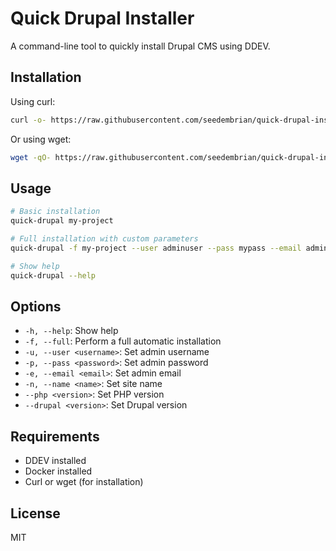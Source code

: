 # Quick Drupal Installer

A command-line tool to quickly install Drupal CMS using DDEV.

## Installation

Using curl:

```bash
curl -o- https://raw.githubusercontent.com/seedembrian/quick-drupal-installer/master/install.sh | sudo bash
```

Or using wget:

```bash
wget -qO- https://raw.githubusercontent.com/seedembrian/quick-drupal-installer/master/install.sh | sudo bash
```

## Usage

```bash
# Basic installation
quick-drupal my-project

# Full installation with custom parameters
quick-drupal -f my-project --user adminuser --pass mypass --email admin@mydomain.com

# Show help
quick-drupal --help
```

## Options

- `-h, --help`: Show help
- `-f, --full`: Perform a full automatic installation
- `-u, --user <username>`: Set admin username
- `-p, --pass <password>`: Set admin password
- `-e, --email <email>`: Set admin email
- `-n, --name <name>`: Set site name
- `--php <version>`: Set PHP version
- `--drupal <version>`: Set Drupal version

## Requirements

- DDEV installed
- Docker installed
- Curl or wget (for installation)

## License

MIT
